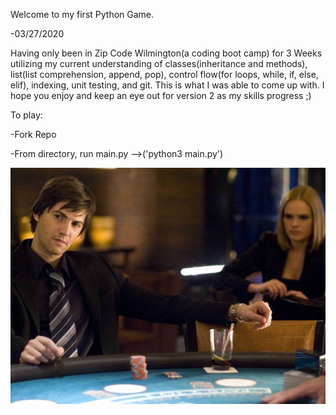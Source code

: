 Welcome to my first Python Game.


-03/27/2020

Having only been in Zip Code Wilmington(a coding boot camp) for 3 Weeks utilizing my current understanding of classes(inheritance and methods), list(list comprehension, append, pop), control flow(for loops, while, if, else, elif), indexing, unit testing, and git. This is what I was able to come up with. I hope you enjoy and keep an eye out for version 2 as my skills progress ;)

To play:

-Fork Repo

-From directory, run main.py -->('python3 main.py')

![21](/images/21_image.jpg)